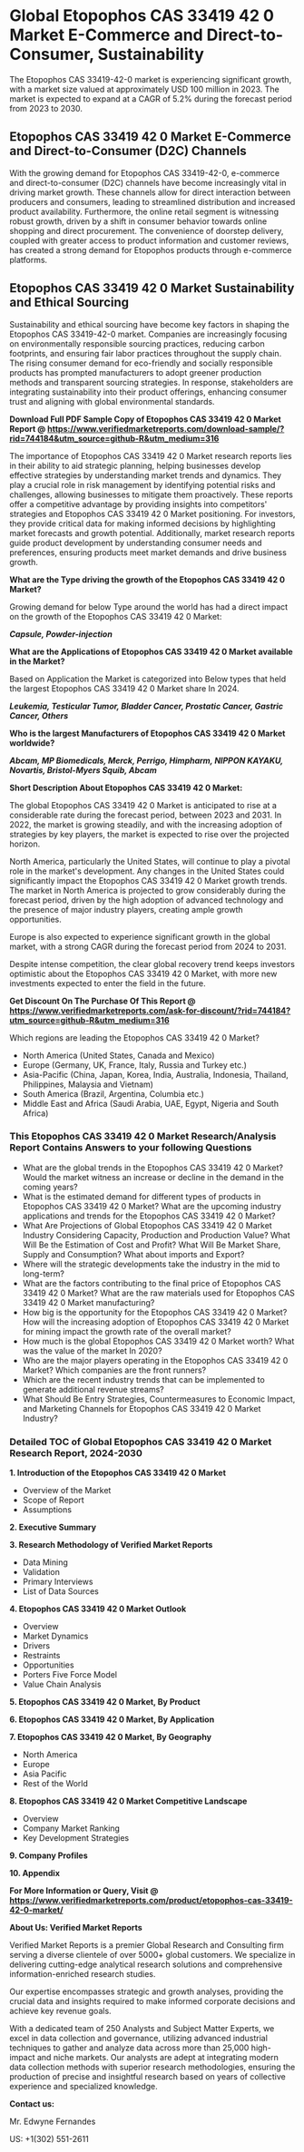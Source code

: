 <h1>Global Etopophos CAS 33419 42 0 Market E-Commerce and Direct-to-Consumer, Sustainability</h1><p class=""><p>The Etopophos CAS 33419-42-0 market is experiencing significant growth, with a market size valued at approximately USD 100 million in 2023. The market is expected to expand at a CAGR of 5.2% during the forecast period from 2023 to 2030.</p><h2>Etopophos CAS 33419 42 0 Market E-Commerce and Direct-to-Consumer (D2C) Channels</h2><p>With the growing demand for Etopophos CAS 33419-42-0, e-commerce and direct-to-consumer (D2C) channels have become increasingly vital in driving market growth. These channels allow for direct interaction between producers and consumers, leading to streamlined distribution and increased product availability. Furthermore, the online retail segment is witnessing robust growth, driven by a shift in consumer behavior towards online shopping and direct procurement. The convenience of doorstep delivery, coupled with greater access to product information and customer reviews, has created a strong demand for Etopophos products through e-commerce platforms.</p><h2>Etopophos CAS 33419 42 0 Market Sustainability and Ethical Sourcing</h2><p>Sustainability and ethical sourcing have become key factors in shaping the Etopophos CAS 33419-42-0 market. Companies are increasingly focusing on environmentally responsible sourcing practices, reducing carbon footprints, and ensuring fair labor practices throughout the supply chain. The rising consumer demand for eco-friendly and socially responsible products has prompted manufacturers to adopt greener production methods and transparent sourcing strategies. In response, stakeholders are integrating sustainability into their product offerings, enhancing consumer trust and aligning with global environmental standards.</p></p><p class=""><strong>Download Full PDF Sample Copy of Etopophos CAS 33419 42 0 Market Report @ <a href="https://www.verifiedmarketreports.com/download-sample/?rid=744184&utm_source=github-R&utm_medium=316" target="_blank">https://www.verifiedmarketreports.com/download-sample/?rid=744184&utm_source=github-R&utm_medium=316</a></strong></p><p>The importance of&nbsp;Etopophos CAS 33419 42 0 Market research reports lies in their ability to aid strategic planning, helping businesses develop effective strategies by understanding market trends and dynamics. They play a crucial role in risk management by identifying potential risks and challenges, allowing businesses to mitigate them proactively. These reports offer a competitive advantage by providing insights into competitors' strategies and Etopophos CAS 33419 42 0 Market positioning. For investors, they provide critical data for making informed decisions by highlighting market forecasts and growth potential. Additionally, market research reports guide product development by understanding consumer needs and preferences, ensuring products meet market demands and drive business growth.</p><p><strong>What are the&nbsp;Type driving the growth of the Etopophos CAS 33419 42 0 Market?</strong></p><p id="" class="">Growing demand for below Type around the world has had a direct impact on the growth of the Etopophos CAS 33419 42 0 Market:</p><p class=""><em><strong>Capsule, Powder-injection</strong></em></p><p class=""><strong>What are the&nbsp;Applications&nbsp;of Etopophos CAS 33419 42 0 Market available in the Market?</strong></p><p id="" class="">Based on Application the Market is categorized into Below types that held the largest Etopophos CAS 33419 42 0 Market share In 2024.</p><p class=""><em><strong>Leukemia, Testicular Tumor, Bladder Cancer, Prostatic Cancer, Gastric Cancer, Others</strong></em></p><p class=""><strong>Who is the largest Manufacturers of Etopophos CAS 33419 42 0 Market worldwide?</strong></p><p><em><strong>Abcam, MP Biomedicals, Merck, Perrigo, Himpharm, NIPPON KAYAKU, Novartis, Bristol-Myers Squib, Abcam</strong></em></p><p id="" class=""><strong>Short Description About Etopophos CAS 33419 42 0 Market:</strong></p><p>The global Etopophos CAS 33419 42 0 Market is anticipated to rise at a considerable rate during the forecast period, between 2023 and 2031. In 2022, the market is growing steadily, and with the increasing adoption of strategies by key players, the market is expected to rise over the projected horizon.</p><p>North America, particularly the United States, will continue to play a pivotal role in the market's development. Any changes in the United States could significantly impact the Etopophos CAS 33419 42 0 Market growth trends. The market in North America is projected to grow considerably during the forecast period, driven by the high adoption of advanced technology and the presence of major industry players, creating ample growth opportunities.</p><p>Europe is also expected to experience significant growth in the global market, with a strong CAGR during the forecast period from 2024 to 2031.</p><p>Despite intense competition, the clear global recovery trend keeps investors optimistic about the Etopophos CAS 33419 42 0 Market, with more new investments expected to enter the field in the future.</p><p id="" class=""><strong>Get Discount On The Purchase Of This Report @ <a href="https://www.verifiedmarketreports.com/ask-for-discount/?rid=744184?utm_source=github-R&utm_medium=316" target="_blank">https://www.verifiedmarketreports.com/ask-for-discount/?rid=744184?utm_source=github-R&utm_medium=316</a></strong></p><p class="">Which regions are leading the Etopophos CAS 33419 42 0 Market?</p><ul><li>North America (United States, Canada and Mexico)</li><li>Europe (Germany, UK, France, Italy, Russia and Turkey etc.)</li><li>Asia-Pacific (China, Japan, Korea, India, Australia, Indonesia, Thailand, Philippines, Malaysia and Vietnam)</li><li>South America (Brazil, Argentina, Columbia etc.)</li><li>Middle East and Africa (Saudi Arabia, UAE, Egypt, Nigeria and South Africa)</li></ul><h3 id="" class="">This Etopophos CAS 33419 42 0 Market Research/Analysis Report Contains Answers to your following Questions</h3><ul><li>What are the global trends in the Etopophos CAS 33419 42 0 Market? Would the market witness an increase or decline in the demand in the coming years?</li><li>What is the estimated demand for different types of products in Etopophos CAS 33419 42 0 Market? What are the upcoming industry applications and trends for the Etopophos CAS 33419 42 0 Market?</li><li>What Are Projections of Global Etopophos CAS 33419 42 0 Market Industry Considering Capacity, Production and Production Value? What Will Be the Estimation of Cost and Profit? What Will Be Market Share, Supply and Consumption? What about imports and Export?</li><li>Where will the strategic developments take the industry in the mid to long-term?</li><li>What are the factors contributing to the final price of Etopophos CAS 33419 42 0 Market? What are the raw materials used for Etopophos CAS 33419 42 0 Market manufacturing?</li><li>How big is the opportunity for the Etopophos CAS 33419 42 0 Market? How will the increasing adoption of Etopophos CAS 33419 42 0 Market for mining impact the growth rate of the overall market?</li><li>How much is the global Etopophos CAS 33419 42 0 Market worth? What was the value of the market In 2020?</li><li>Who are the major players operating in the Etopophos CAS 33419 42 0 Market? Which companies are the front runners?</li><li>Which are the recent industry trends that can be implemented to generate additional revenue streams?</li><li>What Should Be Entry Strategies, Countermeasures to Economic Impact, and Marketing Channels for Etopophos CAS 33419 42 0 Market Industry?</li></ul><h3 id="" class="">Detailed TOC of Global Etopophos CAS 33419 42 0 Market Research Report, 2024-2030</h3><p id="" class=""><strong>1. Introduction of the Etopophos CAS 33419 42 0 Market</strong></p><ul><li>Overview of the Market</li><li>Scope of Report</li><li>Assumptions</li></ul><p id="" class=""><strong>2. Executive Summary</strong></p><p id="" class=""><strong>3. Research Methodology of Verified Market Reports</strong></p><ul><li>Data Mining</li><li>Validation</li><li>Primary Interviews</li><li>List of Data Sources</li></ul><p id="" class=""><strong>4. Etopophos CAS 33419 42 0 Market Outlook</strong></p><ul><li>Overview</li><li>Market Dynamics</li><li>Drivers</li><li>Restraints</li><li>Opportunities</li><li>Porters Five Force Model</li><li>Value Chain Analysis</li></ul><p id="" class=""><strong>5. Etopophos CAS 33419 42 0 Market, By Product</strong></p><p id="" class=""><strong>6. Etopophos CAS 33419 42 0 Market, By Application</strong></p><p id="" class=""><strong>7. Etopophos CAS 33419 42 0 Market, By Geography</strong></p><ul><li>North America</li><li>Europe</li><li>Asia Pacific</li><li>Rest of the World</li></ul><p id="" class=""><strong>8. Etopophos CAS 33419 42 0 Market Competitive Landscape</strong></p><ul><li>Overview</li><li>Company Market Ranking</li><li>Key Development Strategies</li></ul><p id="" class=""><strong>9. Company Profiles</strong></p><p id="" class=""><strong>10. Appendix</strong></p><p id="" class=""><strong>For More Information or Query, Visit @ <a href="https://www.verifiedmarketreports.com/product/etopophos-cas-33419-42-0-market/" target="_blank">https://www.verifiedmarketreports.com/product/etopophos-cas-33419-42-0-market/</a></strong></p><p id="" class=""><strong>About Us: Verified Market Reports</strong></p><p id="" class="">Verified Market Reports is a premier Global Research and Consulting firm serving a diverse clientele of over 5000+ global customers. We specialize in delivering cutting-edge analytical research solutions and comprehensive information-enriched research studies.</p><p id="" class="">Our expertise encompasses strategic and growth analyses, providing the crucial data and insights required to make informed corporate decisions and achieve key revenue goals.</p><p id="" class="">With a dedicated team of 250 Analysts and Subject Matter Experts, we excel in data collection and governance, utilizing advanced industrial techniques to gather and analyze data across more than 25,000 high-impact and niche markets. Our analysts are adept at integrating modern data collection methods with superior research methodologies, ensuring the production of precise and insightful research based on years of collective experience and specialized knowledge.</p><p id="" class=""><strong>Contact us:</strong></p><p id="" class="">Mr. Edwyne Fernandes</p><p id="" class="">US: +1(302) 551-2611</p>